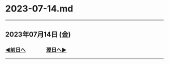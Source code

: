 # 2023-07-14.md

---

## 2023年07月14日 (金)

### [◀️前日へ](https://github.com/yuasys/chatty-journal/blob/main/2023/07/2023-07-13.md)&emsp;&emsp;&emsp;&emsp;[翌日へ▶️](https://github.com/yuasys/chatty-journal/blob/main/2023/07/2023-07-15.md)

---
